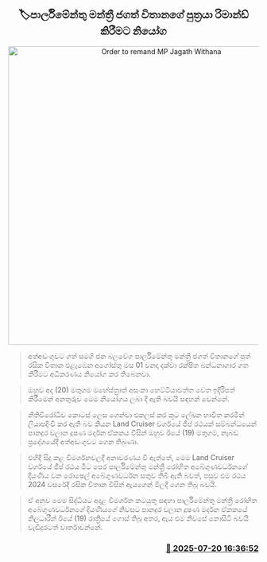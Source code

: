 <p align='center'><b><h2 align='center' title='Order to remand MP Jagath Withana's son'>🏷පාර්ලිමේන්තු මන්ත්‍රී ජගත් විතානගේ පුත්‍රයා රිමාන්ඩ් කිරීමට නියෝග</h2></b></p>
<p align='center'><img src='https://helakuru.sgp1.cdn.digitaloceanspaces.com/esana/images/lib/arrest-new-o.jpg' width='600' alt='Order to remand MP Jagath Withana's son'></p>

> අත්අඩංගුවට ගත් සමගි ජන බලවේග පාර්ලිමේන්තු මන්ත්‍රී ජගත් විතානගේ පුත් රසික විතාන එළැඹෙන අගෝස්තු මස 01 වනදා දක්වා රක්ෂිත බන්ධනාගාර ගත කිරීමට අධිකරණය නියෝග කර තිබෙනවා.

> ඔහුව අද (20) මතුගම මහේස්ත්‍රාත් අසංකා හෙට්ටියාවත්ත වෙත ඉදිරිපත් කිරීමෙන් අනතුරුව මෙම නියෝගය ලබා දී ඇති බවයි සඳහන් වෙන්නේ.

> නීතිවිරෝධීව කොටස් ලෙස ගෙන්වා එකලස් කර කූට ලේඛන භාවිත කරමින් ලියාපදිංචි කර ඇති බව කියන Land Cruiser වර්ගයේ ජීප් රථයක් සම්බන්ධයෙන් පානදුර වලාන දූෂණ මර්දන ඒකකය විසින් ඔහුව ඊයේ (19) මතුගම, නෑබඩ ප්‍රදේශයේදී අත්අඩංගුවට ගෙන තිබුණා.

> එහිදී සිදු කළ විමර්ශනවලදී අනාවරණය වී ඇත්තේ, මෙම Land Cruiser වර්ගයේ ජීප් රථය මීට පෙර පාර්ලිමේන්තු මන්ත්‍රී රෝහිත අබේගුණවර්ධනගේ දියණිය වන රොෂෙල් අබේගුණවර්ධන සතුව තිබී ඇති බවත්, පසුව එම රථය 2024 වසරේදී රසික විතාන විසින් ඇයගෙන් මිලදී ගෙන තිබූ බවයි.

> ඒ අනුව මෙම සිද්ධියට අදාළ විමර්ශන කටයුතු සඳහා පාර්ලිමේන්තු මන්ත්‍රී රෝහිත අබේගුණවර්ධනගේ දියණියගේ නිවසට පානදුර වලාන දූෂණ මර්දන ඒකකයේ නිලධාරීන් ඊයේ (19) රාත්‍රියේ ගොස් තිබූ අතර, ඇය එම නිවසේ නොසිටි බවයි වැඩිදුරටත් වාර්තාවන්නේ.



<h3 align='right'><a href='https://www.helakuru.lk/esana/p/112010/'>📅 2025-07-20 16:36:52</a></h3>
